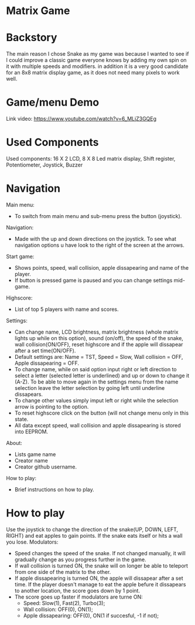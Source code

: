 # Matrix Game

# Backstory

  The main reason I chose Snake as my game was because I wanted to see if I could improve a classic game everyone knows by adding my own spin on it with multiple speeds and modifiers. in addition it is a very good candidate for an 8x8 matrix display game, as it does not need many pixels to work well.

# Game/menu Demo
Link video: https://www.youtube.com/watch?v=6_MLjZ3GQEg

# Used Components

Used components: 16 X 2 LCD, 8 X 8 Led matrix display, Shift register, Potentiometer, Joystick, Buzzer

# Navigation

Main menu: 
  - To switch from main menu and sub-menu press the button (joystick).

Navigation: 
  - Made with the up and down directions on the joystick. To see what navigation options u have look to the right of the screen at the arrows.

Start game:
  - Shows points, speed, wall collision, apple dissapearing and name of the player.
  - If button is pressed game is paused and you can change settings mid-game.

Highscore: 
  - List of top 5 players with name and scores.

Settings: 
  - Can change name, LCD brightness, matrix brightness (whole matrix lights up while on this option), sound (on/off), the speed of the snake, wall collision(ON/OFF), reset highscore and if the apple will dissapear after a set time(ON/OFF).
  - Default settings are: Name = TST, Speed = Slow, Wall collision = OFF, Apple dissapearing = OFF.
  - To change name, while on said option input right or left direction to select a letter (selected letter is underlined) and up or down to change it (A-Z). To be able to move again in the settings menu from the name selection leave the letter selection by going left until underline dissapears.
  - To change other values simply imput left or right while the selection arrow is pointing to the option.
  - To reset highscore click on the button (will not change menu only in this state.
  - All data except speed, wall collision and apple dissapearing is stored into EEPROM. 

About: 
  - Lists game name
  - Creator name 
  - Creator github username.

How to play: 
  - Brief instructions on how to play.

# How to play

Use the joystick to change the direction of the snake(UP, DOWN, LEFT, RIGHT) and eat apples to gain points.
If the snake eats itself or hits a wall you lose.
Modulators:
  - Speed changes the speed of the snake. If not changed manually, it will gradually change as you progress further in the game.
  - If wall collision is turned ON, the snake will on longer be able to teleport from one side  of the matrix to the other.
  - If apple dissapearing is turned ON, the apple will dissapear after a set time. If the player doesn't manage to eat the apple befure it dissapears to another location, the score goes down by 1 point.
  - The score goes up faster if modulators are turne ON: 
    - Speed: Slow(1), Fast(2), Turbo(3);
    - Wall collision: OFF(0), ON(1);
    - Apple dissapearing: OFF(0), ON(1 if succesful, -1 if not);
